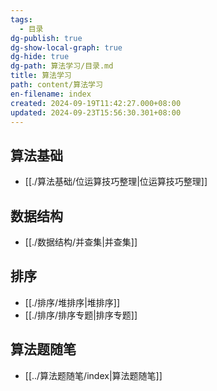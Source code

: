 ```yaml
---
tags:
  - 目录
dg-publish: true
dg-show-local-graph: true
dg-hide: true
dg-path: 算法学习/目录.md
title: 算法学习
path: content/算法学习
en-filename: index
created: 2024-09-19T11:42:27.000+08:00
updated: 2024-09-23T15:56:30.301+08:00
---
```

## 算法基础
- [[./算法基础/位运算技巧整理|位运算技巧整理]]

## 数据结构
- [[./数据结构/并查集|并查集]]

## 排序
- [[./排序/堆排序|堆排序]]
- [[./排序/排序专题|排序专题]]

## 算法题随笔
- [[../算法题随笔/index|算法题随笔]]
